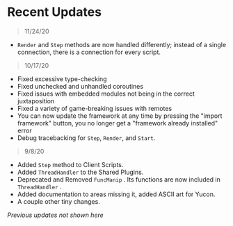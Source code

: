 # Recent Updates

> 11/24/20
* `Render`  and  `Step`  methods are now handled differently; instead of a single connection, there is a connection for every script.

> 10/17/20
* Fixed excessive type-checking
* Fixed unchecked and unhandled coroutines
* Fixed issues with embedded modules not being in the correct juxtaposition
* Fixed a variety of game-breaking issues with remotes
* You can now update the framework at any time by pressing the "import framework" button, you no longer get a "framework already installed" error
* Debug tracebacking for `Step`, `Render`, and `Start`.

> 9/8/20
* Added `Step` method to Client Scripts.
* Added `ThreadHandler` to the Shared Plugins.
* Deprecated and Removed `FuncManip` . Its functions are now included in `ThreadHandler` .
* Added documentation to areas missing it, added ASCII art for Yucon.
* A couple other tiny changes.

*Previous updates not shown here*
